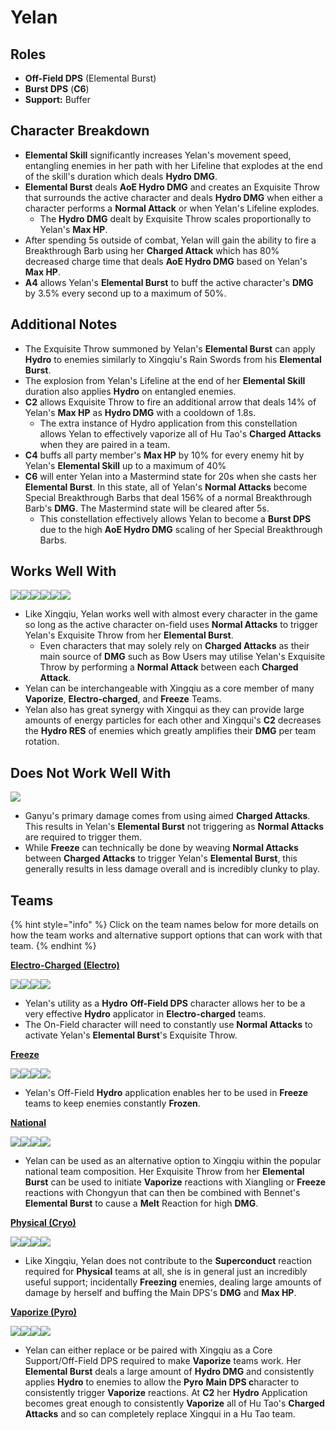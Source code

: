 # Yelan

## Roles

* **Off-Field DPS** (Elemental Burst)
* **Burst DPS** (**C6**)
* **Support:** Buffer

## Character Breakdown

* **Elemental Skill** significantly increases Yelan's movement speed, entangling enemies in her path with her Lifeline that explodes at the end of the skill's duration which deals **Hydro DMG**.&#x20;
* **Elemental Burst** deals **AoE Hydro DMG** and creates an Exquisite Throw that surrounds the active character and deals **Hydro DMG** when either a character performs a **Normal Attack** or when Yelan's Lifeline explodes.
  * The **Hydro DMG** dealt by Exquisite Throw scales proportionally to Yelan's **Max HP**.
* After spending 5s outside of combat, Yelan will gain the ability to fire a Breakthrough Barb using her **Charged Attack** which has 80% decreased charge time that deals **AoE Hydro DMG** based on Yelan's **Max HP**.
* **A4** allows Yelan's **Elemental Burst** to buff the active character's **DMG** by 3.5% every second up to a maximum of 50%.

## Additional Notes

* The Exquisite Throw summoned by Yelan's **Elemental Burst** can apply **Hydro** to enemies similarly to Xingqiu's Rain Swords from his **Elemental Burst**.
* The explosion from Yelan's Lifeline at the end of her **Elemental Skill** duration also applies **Hydro** on entangled enemies.
* **C2** allows Exquisite Throw to fire an additional arrow that deals 14% of Yelan's **Max HP** as **Hydro DMG** with a cooldown of 1.8s.
  * The extra instance of Hydro application from this constellation allows Yelan to effectively vaporize all of Hu Tao's **Charged Attacks** when they are paired in a team.&#x20;
* **C4** buffs all party member's **Max HP** by 10% for every enemy hit by Yelan's **Elemental Skill** up to a maximum of 40%
* **C6** will enter Yelan into a Mastermind state for 20s when she casts her **Elemental Burst**. In this state, all of Yelan's **Normal Attacks** become Special Breakthrough Barbs that deal 156% of a normal Breakthrough Barb's **DMG**. The Mastermind state will be cleared after 5s.
  * This constellation effectively allows Yelan to become a **Burst DPS** due to the high **AoE Hydro DMG** scaling of her Special Breakthrough Barbs.

## Works Well With

![](../../.gitbook/assets/ui\_icon\_anemo.webp)![](../../.gitbook/assets/ui\_icon\_cryo.webp)![](../../.gitbook/assets/ui\_icon\_electro.webp)![](../../.gitbook/assets/ui\_icon\_hydro.webp)![](../../.gitbook/assets/ui\_icon\_pyro.webp)![](../../.gitbook/assets/ui\_icon\_dendro.webp)

* Like Xingqiu, Yelan works well with almost every character in the game so long as the active character on-field uses **Normal Attacks** to trigger Yelan's Exquisite Throw from her **Elemental Burst**.
  * Even characters that may solely rely on **Charged Attacks** as their main source of **DMG** such as Bow Users may utilise Yelan's Exquisite Throw by performing a **Normal Attack** between each **Charged Attack**.
* Yelan can be interchangeable with Xingqiu as a core member of many **Vaporize**, **Electro-charged**, and **Freeze** Teams.
* Yelan also has great synergy with Xingqui as they can provide large amounts of energy particles for each other and Xingqui's **C2** decreases the **Hydro RES** of enemies which greatly amplifies their **DMG** per team rotation.

## Does Not Work Well With

![](../../.gitbook/assets/ui\_avataricon\_ganyu.png)

* Ganyu's primary damage comes from using aimed **Charged Attacks**. This results in Yelan's **Elemental Burst** not triggering as **Normal Attacks** are required to trigger them.
* While **Freeze** can technically be done by weaving **Normal Attacks** between **Charged Attacks** to trigger Yelan's **Elemental Burst**, this generally results in less damage overall and is incredibly clunky to play.

## Teams

{% hint style="info" %}
Click on the team names below for more details on how the team works and alternative support options that can work with that team.
{% endhint %}

****[**Electro-Charged (Electro)**](../../teams/electro-charged.md)****

![](../../.gitbook/assets/ui\_avataricon\_keqing.png)![](../../.gitbook/assets/ui\_avataricon\_yelan.png)![](../../.gitbook/assets/ui\_avataricon\_beidou.png)![](../../.gitbook/assets/ui\_avataricon\_kazuha.png)

* Yelan's utility as a **Hydro** **Off-Field DPS** character allows her to be a very effective **Hydro** applicator in **Electro-charged** teams.
* The On-Field character will need to constantly use **Normal Attacks** to activate Yelan's **Elemental Burst**'s Exquisite Throw.

****[**Freeze**](../../teams/freeze.md)****

![](../../.gitbook/assets/ui\_avataricon\_ayaka.png)![](../../.gitbook/assets/ui\_avataricon\_yelan.png)![](../../.gitbook/assets/ui\_avataricon\_diona.png)![](../../.gitbook/assets/ui\_avataricon\_kazuha.png)

* Yelan's Off-Field **Hydro** application enables her to be used in **Freeze** teams to keep enemies constantly **Frozen**.

****[**National**](../../teams/national.md)****

![](../../.gitbook/assets/ui\_avataricon\_xiangling.png)![](../../.gitbook/assets/ui\_avataricon\_yelan.png)![](../../.gitbook/assets/ui\_avataricon\_chongyun.png)![](../../.gitbook/assets/ui\_avataricon\_bennett.png)

* Yelan can be used as an alternative option to Xingqiu within the popular national team composition. Her Exquisite Throw from her **Elemental Burst** can be used to initiate **Vaporize** reactions with Xiangling or **Freeze** reactions with Chongyun that can then be combined with Bennet's **Elemental Burst** to cause a **Melt** Reaction for high **DMG**.

****[**Physical (Cryo)**](../../teams/physical-cryo.md)****

![](../../.gitbook/assets/ui\_avataricon\_eula.png)![](../../.gitbook/assets/ui\_avataricon\_fischl.png)![](../../.gitbook/assets/ui\_avataricon\_yelan.png)![](../../.gitbook/assets/ui\_avataricon\_diona.png)

* Like Xingqiu, Yelan does not contribute to the **Superconduct** reaction required for **Physical** teams at all, she is in general just an incredibly useful support; incidentally **Freezing** enemies, dealing large amounts of damage by herself and buffing the Main DPS's **DMG** and **Max HP**.

****[**Vaporize (Pyro)**](../../teams/reverse-vaporize.md)****

![](../../.gitbook/assets/ui\_avataricon\_hutao.png)![](../../.gitbook/assets/ui\_avataricon\_yelan.png)![](../../.gitbook/assets/ui\_avataricon\_xingqiu.png)![](../../.gitbook/assets/ui\_avataricon\_zhongli.png)

* Yelan can either replace or be paired with Xingqiu as a Core Support/Off-Field DPS required to make **Vaporize** teams work. Her **Elemental Burst** deals a large amount of **Hydro DMG** and consistently applies **Hydro** to enemies to allow the **Pyro** **Main DPS c**haracter to consistently trigger **Vaporize** reactions. At **C2** her **Hydro** Application becomes great enough to consistently **Vaporize** all of Hu Tao's **Charged Attacks** and so can completely replace Xingqui in a Hu Tao team.
